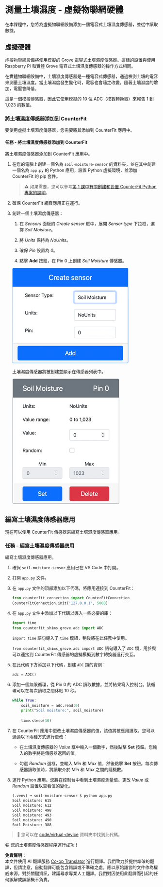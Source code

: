 <!--
CO_OP_TRANSLATOR_METADATA:
{
  "original_hash": "2bf65f162bcebd35fbcba5fd245afac4",
  "translation_date": "2025-08-24T22:39:19+00:00",
  "source_file": "2-farm/lessons/2-detect-soil-moisture/virtual-device-soil-moisture.md",
  "language_code": "tw"
}
-->
# 測量土壤濕度 - 虛擬物聯網硬體

在本課程中，您將為虛擬物聯網設備添加一個電容式土壤濕度傳感器，並從中讀取數據。

## 虛擬硬體

虛擬物聯網設備將使用模擬的 Grove 電容式土壤濕度傳感器。這樣的設置與使用 Raspberry Pi 和實體 Grove 電容式土壤濕度傳感器的操作方式相同。

在實體物聯網設備中，土壤濕度傳感器是一種電容式傳感器，通過檢測土壤的電容來測量土壤濕度。當土壤濕度發生變化時，電容也會隨之改變。隨著土壤濕度的增加，電壓會降低。

這是一個模擬傳感器，因此它使用模擬的 10 位 ADC（模數轉換器）來報告 1 到 1,023 的數值。

### 將土壤濕度傳感器添加到 CounterFit

要使用虛擬土壤濕度傳感器，您需要將其添加到 CounterFit 應用中。

#### 任務 - 將土壤濕度傳感器添加到 CounterFit

將土壤濕度傳感器添加到 CounterFit 應用中。

1. 在您的電腦上創建一個名為 `soil-moisture-sensor` 的資料夾，並在其中創建一個名為 `app.py` 的 Python 應用，設置 Python 虛擬環境，並添加 CounterFit 的 pip 套件。

    > ⚠️ 如果需要，您可以參考[第 1 課中有關創建和設置 CounterFit Python 專案的說明](../../../1-getting-started/lessons/1-introduction-to-iot/virtual-device.md)。

1. 確保 CounterFit 網頁應用正在運行。

1. 創建一個土壤濕度傳感器：

    1. 在 *Sensors* 面板的 *Create sensor* 框中，展開 *Sensor type* 下拉框，選擇 *Soil Moisture*。

    1. 將 *Units* 保持為 *NoUnits*。

    1. 確保 *Pin* 設置為 *0*。

    1. 點擊 **Add** 按鈕，在 Pin 0 上創建 *Soil Moisture* 傳感器。

    ![土壤濕度傳感器設置](../../../../../translated_images/counterfit-create-soil-moisture-sensor.35266135a5e0ae68b29a684d7db0d2933a8098b2307d197f7c71577b724603aa.tw.png)

    土壤濕度傳感器將被創建並顯示在傳感器列表中。

    ![已創建的土壤濕度傳感器](../../../../../translated_images/counterfit-soil-moisture-sensor.81742b2de0e9de60a3b3b9a2ff8ecc686d428eb6d71820f27a693be26e5aceee.tw.png)

## 編寫土壤濕度傳感器應用

現在可以使用 CounterFit 傳感器來編寫土壤濕度傳感器應用。

### 任務 - 編寫土壤濕度傳感器應用

編寫土壤濕度傳感器應用。

1. 確保 `soil-moisture-sensor` 應用已在 VS Code 中打開。

1. 打開 `app.py` 文件。

1. 在 `app.py` 文件的頂部添加以下代碼，將應用連接到 CounterFit：

    ```python
    from counterfit_connection import CounterFitConnection
    CounterFitConnection.init('127.0.0.1', 5000)
    ```

1. 在 `app.py` 文件中添加以下代碼以導入一些必要的庫：

    ```python
    import time
    from counterfit_shims_grove.adc import ADC
    ```

    `import time` 語句導入了 `time` 模組，稍後將在此任務中使用。

    `from counterfit_shims_grove.adc import ADC` 語句導入了 `ADC` 類，用於與可以連接到 CounterFit 傳感器的虛擬模擬到數字轉換器進行交互。

1. 在此代碼下方添加以下代碼，創建 `ADC` 類的實例：

    ```python
    adc = ADC()
    ```

1. 添加一個無限循環，從 Pin 0 的 ADC 讀取數據，並將結果寫入控制台。該循環可以在每次讀取之間休眠 10 秒。

    ```python
    while True:
        soil_moisture = adc.read(0)
        print("Soil moisture:", soil_moisture)
    
        time.sleep(10)
    ```

1. 在 CounterFit 應用中更改土壤濕度傳感器的值，該值將被應用讀取。您可以通過以下兩種方式進行更改：

    * 在土壤濕度傳感器的 *Value* 框中輸入一個數字，然後點擊 **Set** 按鈕。您輸入的數字將是傳感器返回的值。

    * 勾選 *Random* 選框，並輸入 *Min* 和 *Max* 值，然後點擊 **Set** 按鈕。每次傳感器讀取值時，將讀取介於 *Min* 和 *Max* 之間的隨機數。

1. 運行 Python 應用。您將在控制台中看到土壤濕度測量值。更改 *Value* 或 *Random* 設置以查看值的變化。

    ```output
    (.venv) ➜ soil-moisture-sensor $ python app.py 
    Soil moisture: 615
    Soil moisture: 612
    Soil moisture: 498
    Soil moisture: 493
    Soil moisture: 490
    Soil Moisture: 388
    ```

> 💁 您可以在 [code/virtual-device](../../../../../2-farm/lessons/2-detect-soil-moisture/code/virtual-device) 資料夾中找到此代碼。

😀 您的土壤濕度傳感器程序運行成功！

**免責聲明**：  
本文件使用 AI 翻譯服務 [Co-op Translator](https://github.com/Azure/co-op-translator) 進行翻譯。我們致力於提供準確的翻譯，但請注意，自動翻譯可能包含錯誤或不準確之處。應以原始語言的文件作為權威來源。對於關鍵資訊，建議尋求專業人工翻譯。我們對因使用此翻譯而引起的任何誤解或誤讀概不負責。